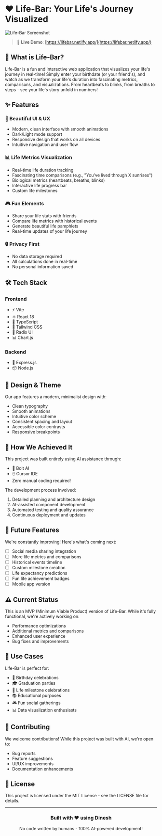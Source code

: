 # ❤️ Life-Bar: Your Life's Journey Visualized

![Life-Bar Screenshot](screenshot.png)

> 🚀 **Live Demo**: [https://lifebar.netlify.app/](https://lifebar.netlify.app/)

## 🎯 What is Life-Bar?

Life-Bar is a fun and interactive web application that visualizes your life's journey in real-time! Simply enter your birthdate (or your friend's), and watch as we transform your life's duration into fascinating metrics, comparisons, and visualizations. From heartbeats to blinks, from breaths to steps - see your life's story unfold in numbers!

## ✨ Features

### 🎨 Beautiful UI & UX
- Modern, clean interface with smooth animations
- Dark/Light mode support
- Responsive design that works on all devices
- Intuitive navigation and user flow

### 📊 Life Metrics Visualization
- Real-time life duration tracking
- Fascinating time comparisons (e.g., "You've lived through X sunrises")
- Biological metrics (heartbeats, breaths, blinks)
- Interactive life progress bar
- Custom life milestones

### 🎮 Fun Elements
- Share your life stats with friends
- Compare life metrics with historical events
- Generate beautiful life pamphlets
- Real-time updates of your life journey

### 🔒 Privacy First
- No data storage required
- All calculations done in real-time
- No personal information saved

## 🛠️ Tech Stack

### Frontend
- ⚡ Vite
- ⚛️ React 18
- 📘 TypeScript
- 🎨 Tailwind CSS
- 📱 Radix UI
- 📊 Chart.js

### Backend
- 🚀 Express.js
- 📦 Node.js

## 🎨 Design & Theme

Our app features a modern, minimalist design with:
- Clean typography
- Smooth animations
- Intuitive color scheme
- Consistent spacing and layout
- Accessible color contrasts
- Responsive breakpoints

## 🎯 How We Achieved It

This project was built entirely using AI assistance through:
- 🤖 Bolt AI
- 🖱️ Cursor IDE
- Zero manual coding required!

The development process involved:
1. Detailed planning and architecture design
2. AI-assisted component development
3. Automated testing and quality assurance
4. Continuous deployment and updates

## 🚀 Future Features

We're constantly improving! Here's what's coming next:
- [ ] Social media sharing integration
- [ ] More life metrics and comparisons
- [ ] Historical events timeline
- [ ] Custom milestone creation
- [ ] Life expectancy predictions
- [ ] Fun life achievement badges
- [ ] Mobile app version

## ⚠️ Current Status

This is an MVP (Minimum Viable Product) version of Life-Bar. While it's fully functional, we're actively working on:
- Performance optimizations
- Additional metrics and comparisons
- Enhanced user experience
- Bug fixes and improvements

## 🎯 Use Cases

Life-Bar is perfect for:
- 🎂 Birthday celebrations
- 🎓 Graduation parties
- 🎉 Life milestone celebrations
- 📚 Educational purposes
- 🎮 Fun social gatherings
- 📊 Data visualization enthusiasts

## 🤝 Contributing

We welcome contributions! While this project was built with AI, we're open to:
- Bug reports
- Feature suggestions
- UI/UX improvements
- Documentation enhancements

## 📝 License

This project is licensed under the MIT License - see the LICENSE file for details.

---

<div align="center">
  <h3>Built with ❤️ using Dinesh</h3>
  <p>No code written by humans - 100% AI-powered development!</p>
</div>
